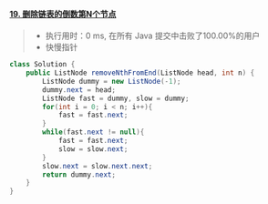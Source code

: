 #### [19. 删除链表的倒数第N个节点](https://leetcode-cn.com/problems/remove-nth-node-from-end-of-list/)

> - 执行用时：0 ms, 在所有 Java 提交中击败了100.00%的用户
> - 快慢指针

```java
class Solution {
    public ListNode removeNthFromEnd(ListNode head, int n) {
        ListNode dummy = new ListNode(-1);
        dummy.next = head;
        ListNode fast = dummy, slow = dummy;
        for(int i = 0; i < n; i++){
            fast = fast.next;
        }
        while(fast.next != null){
            fast = fast.next;
            slow = slow.next;
        }
        slow.next = slow.next.next;
        return dummy.next;
    }
}
```

